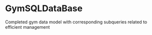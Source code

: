 # GymSQLDataBase
Completed gym data model with corresponding subqueries related to efficient management
